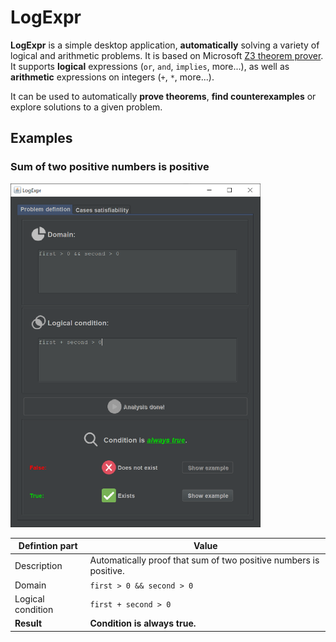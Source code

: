 # LogExpr
**LogExpr** is a simple desktop application, **automatically** solving a variety of logical and arithmetic problems. It is based on Microsoft [Z3 theorem prover](https://github.com/Z3Prover/z3). It supports **logical** expressions (`or`, `and`, `implies`, more...), as well as **arithmetic** expressions on integers (`+`, `*`, more...). 

It can be used to automatically **prove theorems**, **find counterexamples** or explore solutions to a given problem. 

## Examples

### Sum of two positive numbers is positive
<img src="https://raw.githubusercontent.com/avelanarius/log-expr/documentation/img/sum_of_two_non_negative.PNG" height="550px">

| Defintion part | Value |
| --- | --- |
| Description | Automatically proof that sum of two positive numbers is positive. |
| Domain | `first > 0 && second > 0` |
| Logical condition | `first + second > 0` |
| **Result** | **Condition is always true.** |
